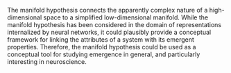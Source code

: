 The manifold hypothesis connects the apparently complex nature of a high-dimensional space to a simplified low-dimensional manifold. While the manifold hypothesis has been considered in the domain of representations internalized by neural networks, it could plausibly provide a conceptual framework for linking the attributes of a system with its emergent properties. Therefore, the manifold hypothesis could be used as a conceptual tool for studying emergence in general, and particularly interesting in neuroscience.